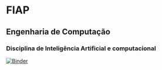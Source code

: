 # FIAP
## Engenharia de Computação
### Disciplina de Inteligência Artificial e computacional

[![Binder](https://mybinder.org/badge_logo.svg)](https://mybinder.org/v2/gh/thaisneubauer/FIAP-3ECA-IA/master)
